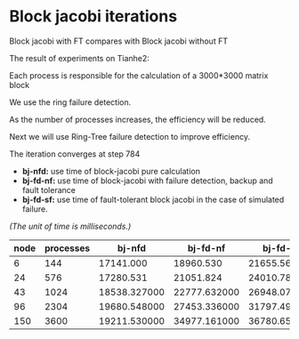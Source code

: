 # Block jacobi iterations

Block jacobi with FT compares with Block jacobi without FT

The result of experiments on Tianhe2:

Each process is responsible for the calculation of a 3000*3000 matrix block

We use the ring failure detection.

As the number of processes increases, the efficiency will be reduced.

Next we will use Ring-Tree failure detection to improve efficiency.


The iteration converges at step 784

- **bj-nfd:** use time of block-jacobi pure calculation
- **bj-fd-nf:** use time of block-jacobi with failure detection, backup and fault tolerance
- **bj-fd-sf:** use time of fault-tolerant block jacobi in the case of simulated failure.

*(The unit of time is milliseconds.)*

node | processes | bj-nfd | bj-fd-nf | bj-fd-sf
---|---|---|---|---
6 | 144 | 17141.000 | 18960.530  | 21655.565
24 | 576 | 17280.531 | 	21051.824 | 24010.787
43 | 1024 | 18538.327000 | 22777.632000 | 	26948.070000
96 | 2304 | 19680.548000 | 27453.336000 | 	31797.492000
150 | 3600 | 19211.530000 | 34977.161000 | 	36780.654000

